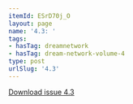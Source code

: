 ```yaml
---
itemId: ESrD70j_O
layout: page
name: '4.3: '
tags:
- hasTag: dreamnetwork
- hasTag: dream-network-volume-4
type: post
urlSlug: '4.3'
---
```

<a href="files/pdfs/Volume_4/4.3-The-Dream-Network-Vol.4-Issue-3.pdf" download="">Download issue 4.3</a>